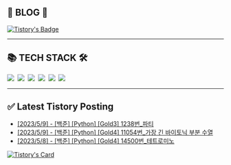 <div class='blog' align='left'>
  <h2> 📖 BLOG 📖 </h2>

[![Tistory's Badge](https://github-readme-tistory-card.vercel.app/api/badge?name=준성`s블로그&theme=kakao)](https://dev-wnstjd.tistory.com)

</div>
<hr>
<div class='tech-stack' align='left'>
  <h2> 📚 TECH STACK 🛠 </h2>
  <span stye="">
  <img src="https://img.shields.io/badge/python-3776AB?style=for-the-badge&logo=python&logoColor=white">&nbsp
  <img src="https://img.shields.io/badge/node.js-339933?style=for-the-badge&logo=Node.js&logoColor=white">&nbsp
  <img src="https://img.shields.io/badge/mysql-4479A1?style=for-the-badge&logo=mysql&logoColor=white">&nbsp
  <img src="https://img.shields.io/badge/github-181717?style=for-the-badge&logo=github&logoColor=white">&nbsp
  <img src="https://img.shields.io/badge/javascript-F7DF1E?style=for-the-badge&logo=javascript&logoColor=black">&nbsp
  <img src="https://img.shields.io/badge/amazonaws-232F3E?style=for-the-badge&logo=amazonaws&logoColor=white">&nbsp
  </span>
<hr>

## ✅ Latest Tistory Posting<div class=blog-post text-align='left'>
 - [[2023/5/9] - [백준] [Python] [Gold3] 1238번_파티](https://dev-wnstjd.tistory.com/419)
 - [[2023/5/9] - [백준] [Python] [Gold4] 11054번_가장 긴 바이토닉 부분 수열](https://dev-wnstjd.tistory.com/418)
 - [[2023/5/8] - [백준] [Python] [Gold4] 14500번_테트로미노](https://dev-wnstjd.tistory.com/417)

  </div>
<div>

[![Tistory's Card](https://github-readme-tistory-card.vercel.app/api?name=a&postId=9)](https://dev-wnstjd.tistory.com/)